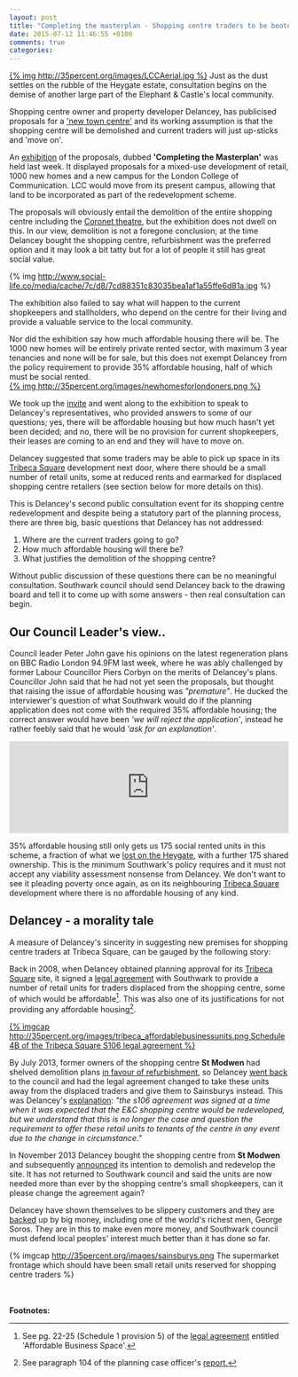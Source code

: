 ```yaml
---
layout: post
title: "Completing the masterplan - Shopping centre traders to be booted out"
date: 2015-07-12 11:46:55 +0100
comments: true
categories: 
---
```

[{% img http://35percent.org/images/LCCAerial.jpg %}](http://35percent.org/images/LCCAerial.jpg)
Just as the dust settles on the rubble of the Heygate estate, consultation begins on the demise of another large part of the Elephant & Castle's local community.

Shopping centre owner and property developer Delancey, has publicised proposals for a ['new town centre'](http://elephantandcastletowncentre.co.uk/) and its working assumption is that the shopping centre will be demolished and current traders will just up-sticks and 'move on'.

An [exhibition](http://elephantandcastletowncentre.co.uk/exhibition.htm) of the proposals, dubbed __'Completing the Masterplan'__ was held last week. It displayed proposals for a mixed-use development of retail, 1000 new homes and a new campus for the London College of Communication. LCC would move from its present campus, allowing that land to be incorporated as part of the redevelopment scheme. 

The proposals will obviously entail the demolition of the entire shopping centre including the [Coronet theatre](http://coronettheatre.co.uk/home/save-the-coronet/), but the exhibition does not dwell on this. In our view, demolition is not a foregone conclusion; at the time Delancey bought the shopping centre, refurbishment was the preferred option and it may look a bit tatty but for a lot of people it still has great social value.

{% img http://www.social-life.co/media/cache/7c/d8/7cd88351c83035bea1af1a55ffe6d81a.jpg %}

The exhibition also failed to say what will happen to the current shopkeepers and stallholders, who depend on the centre for their living and provide a valuable service to the local community.

Nor did the exhibition say how much affordable housing there will be. The 1000 new homes will be entirely private rented sector, with maximum 3 year tenancies and none will be for sale, but this does not exempt Delancey from the policy requirement to provide 35% affordable housing, half of which must be social rented.  
[{% img http://35percent.org/images/newhomesforlondoners.png %}](http://35percent.org/images/newhomesforlondoners.png)

We took up the [invite](http://35percent.org/images/delanceyinvite.pdf) and went along to the exhibition to speak to Delancey's representatives, who provided answers to some of our questions; yes, there will be affordable housing but how much hasn't yet been decided; and no, there will be no provision for current shopkeepers, their leases are coming to an end and they will have to move on. 

Delancey suggested that some traders may be able to pick up space in its [Tribeca Square](http://35percent.org/tribeca-square) development next door, where there should be a small number of retail units, some at reduced rents and earmarked for displaced shopping centre retailers (see section below for more details on this).

This is Delancey's second public consultation event for its shopping centre redevelopment and despite being a statutory part of the planning process, there are three big, basic questions that Delancey has not addressed:

 1. Where are the current traders going to go?
 2. How much affordable housing will there be?
 3. What justifies the demolition of the shopping centre?

Without public discussion of these questions there can be no meaningful consultation. Southwark council should send Delancey back to the drawing board and tell it to come up with some answers - then real consultation can begin.

## Our Council Leader's view..
Council leader Peter John gave his opinions on the latest regeneration plans on BBC Radio London 94.9FM last week, where he was ably challenged by former Labour Councillor Piers Corbyn on the merits of Delancey's plans. Councillor John said that he had not yet seen the proposals, but thought that raising the issue of affordable housing was _"premature"_. He ducked the interviewer's question of what Southwark would do if the planning application does not come with the required 35% affordable housing; the correct answer would have been _'we will reject the application'_, instead he rather feebly said that he would _'ask for an explanation'_.  


<iframe width="100%" height="166" scrolling="no" frameborder="no" src="https://w.soundcloud.com/player/?url=https%3A//api.soundcloud.com/tracks/214183721&amp;color=ff5500&amp;auto_play=false&amp;hide_related=false&amp;show_comments=true&amp;show_user=true&amp;show_reposts=false"></iframe>
</br>

35% affordable housing still only gets us 175 social rented units in this scheme, a fraction of what we [lost on the Heygate](http://35percent.org/affordable-housing), with a further 175 shared ownership. This is the minimum Southwark's policy requires and it must not accept any viability assessment nonsense from Delancey. We don't want to see it pleading poverty once again, as on its neighbouring [Tribeca Square](http://35percent.org/tribeca-square) development where there is no affordable housing of any kind. 


## Delancey - a morality tale
A measure of Delancey's sincerity in suggesting new premises for shopping centre traders at Tribeca Square, can be gauged by the following story:

Back in 2008, when Delancey obtained planning approval for its [Tribeca Square](http://35percent.org/tribeca-square) site, it signed a [legal agreement](http://planbuild.southwark.gov.uk/documents/?GetDocument=%7b%7b%7b!kx6tQZNPCJomdoeiotHphA%3d%3d!%7d%7d%7d) with Southwark to provide a number of retail units for traders displaced from the shopping centre, some of which would be affordable[^1]. This was also one of its justifications for not providing any affordable housing[^2].

[{% imgcap http://35percent.org/images/tribeca_affordablebusinessunits.png Schedule 4B of the Tribeca Square S106 legal agreement %}](http://35percent.org/images/tribeca_affordablebusinessunits.png)

By July 2013, former owners of the shopping centre __St Modwen__ had shelved demolition plans [in favour of refurbishment](http://www.london-se1.co.uk/news/view/5215), so Delancey [went back](http://planbuild.southwark.gov.uk/documents/?casereference=13/AP/2302&system=DC) to the council and had the legal agreement changed to take these units away from the displaced traders and give them to Sainsburys instead. This was Delancey's [explanation](http://planbuild.southwark.gov.uk/documents/?GetDocument=%7b%7b%7b!1764S3MSO%2biBJUp3XuUgYQ%3d%3d!%7d%7d%7d): _"the s106 agreement was signed at a time when it was expected that the E&C shopping centre would be redeveloped, but we understand that this is no longer the case and question the requirement to offer these retail units to tenants of the centre in any event due to the change in circumstance."_


In November 2013 Delancey bought the shopping centre from __St Modwen__ and subsequently [announced](http://www.london-se1.co.uk/news/view/7258) its intention to demolish and redevelop the site. It has not returned to Southwark council and said the units are now needed more than ever by the shopping centre's small shopkeepers, can it please change the agreement again?

Delancey have shown themselves to be slippery customers and they are [backed](http://www.thisismoney.co.uk/money/news/article-1583098/Soros-offers-a-helping-hand-to-Ritblat-junior.html) up by big money, including one of the world's richest men, George Soros. They are in this to make even more money, and Southwark council must defend local peoples' interest much better than it has done so far.

{% imgcap http://35percent.org/images/sainsburys.png The supermarket frontage which should have been small retail units reserved for shopping centre traders %}  
</br>
</br>

__Footnotes:__
[^1]: See pg. 22-25 (Schedule 1 provision 5) of the [legal agreement](http://planbuild.southwark.gov.uk/documents/?GetDocument=%7b%7b%7b!kx6tQZNPCJomdoeiotHphA%3d%3d!%7d%7d%7d) entitled 'Affordable Business Space'.

[^2]: See paragraph 104 of the planning case officer's [report.](http://planbuild.southwark.gov.uk/documents/?GetDocument=%7b%7b%7b!vh9yc2npGzJ28c%2fJbhd%2fLA%3d%3d!%7d%7d%7d)
